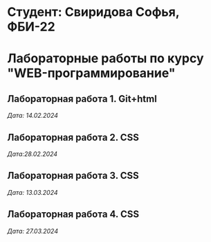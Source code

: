 # Студент: Свиридова Софья, ФБИ-22

# Лабораторные работы по курсу "WEB-программирование"

## Лабораторная работа 1. Git+html

*Дата: 14.02.2024*
 
## Лабораторная работа 2. CSS

*Дата:28.02.2024*

## Лабораторная работа 3. CSS

*Дата: 13.03.2024*

## Лабораторная работа 4. CSS

*Дата: 27.03.2024*
